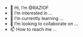 - 👋 Hi, I’m @RAZIOF
- 👀 I’m interested in ...
- 🌱 I’m currently learning ...
- 💞️ I’m looking to collaborate on ...
- 📫 How to reach me ...

<!---
RAZIOF/RAZIOF is a ✨ special ✨ repository because its `README.md` (this file) appears on your GitHub profile.
You can click the Preview link to take a look at your changes.
--->

